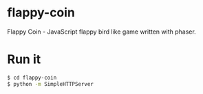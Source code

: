 flappy-coin
===========

Flappy Coin - JavaScript flappy bird like game written with phaser.

Run it
==
```bash
$ cd flappy-coin
$ python -m SimpleHTTPServer
```
